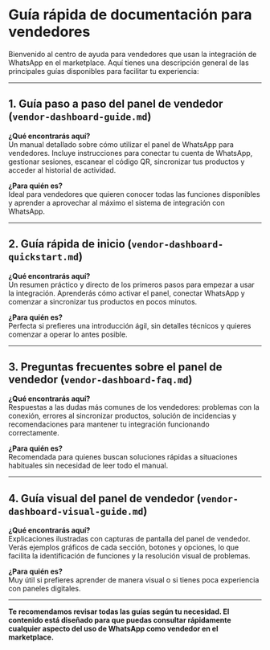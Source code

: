 # Guía rápida de documentación para vendedores

Bienvenido al centro de ayuda para vendedores que usan la integración de WhatsApp en el marketplace. Aquí tienes una descripción general de las principales guías disponibles para facilitar tu experiencia:

---

## 1. Guía paso a paso del panel de vendedor (`vendor-dashboard-guide.md`)

**¿Qué encontrarás aquí?**  
Un manual detallado sobre cómo utilizar el panel de WhatsApp para vendedores. Incluye instrucciones para conectar tu cuenta de WhatsApp, gestionar sesiones, escanear el código QR, sincronizar tus productos y acceder al historial de actividad.

**¿Para quién es?**  
Ideal para vendedores que quieren conocer todas las funciones disponibles y aprender a aprovechar al máximo el sistema de integración con WhatsApp.

---

## 2. Guía rápida de inicio (`vendor-dashboard-quickstart.md`)

**¿Qué encontrarás aquí?**  
Un resumen práctico y directo de los primeros pasos para empezar a usar la integración. Aprenderás cómo activar el panel, conectar WhatsApp y comenzar a sincronizar tus productos en pocos minutos.

**¿Para quién es?**  
Perfecta si prefieres una introducción ágil, sin detalles técnicos y quieres comenzar a operar lo antes posible.

---

## 3. Preguntas frecuentes sobre el panel de vendedor (`vendor-dashboard-faq.md`)

**¿Qué encontrarás aquí?**  
Respuestas a las dudas más comunes de los vendedores: problemas con la conexión, errores al sincronizar productos, solución de incidencias y recomendaciones para mantener tu integración funcionando correctamente.

**¿Para quién es?**  
Recomendada para quienes buscan soluciones rápidas a situaciones habituales sin necesidad de leer todo el manual.

---

## 4. Guía visual del panel de vendedor (`vendor-dashboard-visual-guide.md`)

**¿Qué encontrarás aquí?**  
Explicaciones ilustradas con capturas de pantalla del panel de vendedor. Verás ejemplos gráficos de cada sección, botones y opciones, lo que facilita la identificación de funciones y la resolución visual de problemas.

**¿Para quién es?**  
Muy útil si prefieres aprender de manera visual o si tienes poca experiencia con paneles digitales.

---

**Te recomendamos revisar todas las guías según tu necesidad. El contenido está diseñado para que puedas consultar rápidamente cualquier aspecto del uso de WhatsApp como vendedor en el marketplace.**